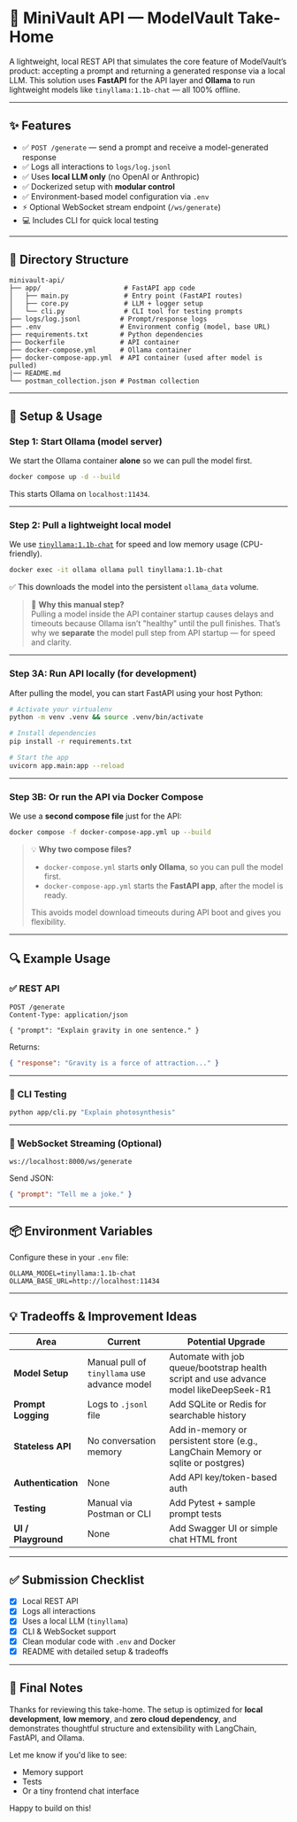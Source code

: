# 🧠 MiniVault API — ModelVault Take-Home

A lightweight, local REST API that simulates the core feature of ModelVault’s product: accepting a prompt and returning a generated response via a local LLM. This solution uses **FastAPI** for the API layer and **Ollama** to run lightweight models like `tinyllama:1.1b-chat` — all 100% offline.

---

## ✨ Features

- ✅ `POST /generate` — send a prompt and receive a model-generated response  
- ✅ Logs all interactions to `logs/log.jsonl`  
- ✅ Uses **local LLM only** (no OpenAI or Anthropic)  
- ✅ Dockerized setup with **modular control**  
- ✅ Environment-based model configuration via `.env`  
- ⚡️ Optional WebSocket stream endpoint (`/ws/generate`)  
- 💻 Includes CLI for quick local testing  

---

## 🧱 Directory Structure

```
minivault-api/
├── app/                     # FastAPI app code
│   ├── main.py              # Entry point (FastAPI routes)
│   ├── core.py              # LLM + logger setup
│   └── cli.py               # CLI tool for testing prompts
├── logs/log.jsonl          # Prompt/response logs
├── .env                    # Environment config (model, base URL)
├── requirements.txt        # Python dependencies
├── Dockerfile              # API container
├── docker-compose.yml      # Ollama container
├── docker-compose-app.yml  # API container (used after model is pulled)
|── README.md
└── postman_collection.json # Postman collection 

```

---

## 🚀 Setup & Usage

### Step 1: Start Ollama (model server)

We start the Ollama container **alone** so we can pull the model first.

```bash
docker compose up -d --build
```

This starts Ollama on `localhost:11434`.

---

### Step 2: Pull a lightweight local model

We use [`tinyllama:1.1b-chat`](https://huggingface.co/codellama) for speed and low memory usage (CPU-friendly).

```bash
docker exec -it ollama ollama pull tinyllama:1.1b-chat
```

✅ This downloads the model into the persistent `ollama_data` volume.

> 🧠 **Why this manual step?**  
> Pulling a model inside the API container startup causes delays and timeouts because Ollama isn’t "healthy" until the pull finishes. That’s why we **separate** the model pull step from API startup — for speed and clarity.

---

### Step 3A: Run API locally (for development)

After pulling the model, you can start FastAPI using your host Python:

```bash
# Activate your virtualenv
python -m venv .venv && source .venv/bin/activate

# Install dependencies
pip install -r requirements.txt

# Start the app
uvicorn app.main:app --reload
```

---

### Step 3B: Or run the API via Docker Compose

We use a **second compose file** just for the API:

```bash
docker compose -f docker-compose-app.yml up --build
```

> 💡 **Why two compose files?**
>
> - `docker-compose.yml` starts **only Ollama**, so you can pull the model first.
> - `docker-compose-app.yml` starts the **FastAPI app**, after the model is ready.
>
> This avoids model download timeouts during API boot and gives you flexibility.

---

## 🔍 Example Usage

### ✅ REST API

```http
POST /generate
Content-Type: application/json

{ "prompt": "Explain gravity in one sentence." }
```

Returns:

```json
{ "response": "Gravity is a force of attraction..." }
```

---

### 🧪 CLI Testing

```bash
python app/cli.py "Explain photosynthesis"
```

---

### 🔌 WebSocket Streaming (Optional)

```ws
ws://localhost:8000/ws/generate
```

Send JSON:

```json
{ "prompt": "Tell me a joke." }
```

---

## 📦 Environment Variables

Configure these in your `.env` file:

```env
OLLAMA_MODEL=tinyllama:1.1b-chat
OLLAMA_BASE_URL=http://localhost:11434
```

---

## 💡 Tradeoffs & Improvement Ideas

| Area                      | Current                                      | Potential Upgrade                                                                       |
|---------------------------|----------------------------------------------|-----------------------------------------------------------------------------------------|
| **Model Setup**           | Manual pull of `tinyllama` use advance model | Automate with job queue/bootstrap health script  and use advance model likeDeepSeek-R1  |
| **Prompt Logging**        | Logs to `.jsonl` file                        | Add SQLite or Redis for searchable history                                              |
| **Stateless API**         | No conversation memory                       | Add in-memory or persistent store (e.g., LangChain Memory or sqlite or postgres)        |
| **Authentication**        | None                                         | Add API key/token-based auth                                                            |
| **Testing**               | Manual via Postman or CLI                    | Add Pytest + sample prompt tests                                                        |
| **UI / Playground**       | None                                         | Add Swagger UI or simple chat HTML front                                                |

---

## ✅ Submission Checklist

- [x] Local REST API  
- [x] Logs all interactions  
- [x] Uses a local LLM (`tinyllama`)  
- [x] CLI & WebSocket support  
- [x] Clean modular code with `.env` and Docker  
- [x] README with detailed setup & tradeoffs  

---

## 🙌 Final Notes

Thanks for reviewing this take-home. The setup is optimized for **local development**, **low memory**, and **zero cloud dependency**, and demonstrates thoughtful structure and extensibility with LangChain, FastAPI, and Ollama.

Let me know if you'd like to see:
- Memory support
- Tests
- Or a tiny frontend chat interface

Happy to build on this!
